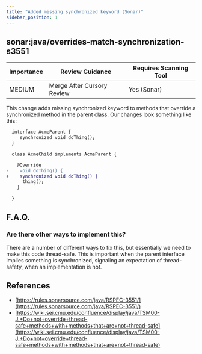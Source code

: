 ```yaml
---
title: "Added missing synchronized keyword (Sonar)"
sidebar_position: 1
---
```


## sonar:java/overrides-match-synchronization-s3551 

| Importance  | Review Guidance      | Requires Scanning Tool |
|-------------|----------------------|------------------------|
| MEDIUM | Merge After Cursory Review | Yes (Sonar)     |

This change adds missing synchronized keyword to methods that override a synchronized method in the parent class.
Our changes look something like this:

```diff
  interface AcmeParent {
     synchronized void doThing();
  } 

  class AcmeChild implements AcmeParent {

    @Override
-    void doThing() {
+    synchronized void doThing() {
      thing();
    }
    
  }
```

## F.A.Q.

### Are there other ways to implement this?

There are a number of different ways to fix this, but essentially we need to make this code thread-safe. This is important when the parent interface implies something is synchronized, signaling an expectation of thread-safety, when an implementation is not.


## References
 * [https://rules.sonarsource.com/java/RSPEC-3551/](https://rules.sonarsource.com/java/RSPEC-3551/)
 * [https://wiki.sei.cmu.edu/confluence/display/java/TSM00-J.+Do+not+override+thread-safe+methods+with+methods+that+are+not+thread-safe](https://wiki.sei.cmu.edu/confluence/display/java/TSM00-J.+Do+not+override+thread-safe+methods+with+methods+that+are+not+thread-safe)

